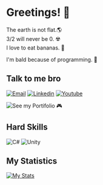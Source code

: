 # Greetings! 🥩

The earth is not flat.🌎\
3/2 will never be 0. ☢️\
I love to eat bananas. 🍌

I'm bald because of programming. 🥸

## Talk to me bro
[![Email](https://img.shields.io/badge/Microsoft_Outlook-0078D4?style=for-the-badge&logo=microsoft-outlook&logoColor=white)](mailto:ruanlucaspgbr@outlook.com)
[![Linkedin](https://img.shields.io/badge/LinkedIn-0077B5?style=for-the-badge&logo=linkedin&logoColor=white)](https://www.linkedin.com/in/ruan-lucas/)
[![Youtube](https://img.shields.io/badge/YouTube-FF0000?style=for-the-badge&logo=youtube&logoColor=white)](https://www.youtube.com/channel/UCnfZi4AnLRRtwSze6PzHsng)

![See my Portifolio 🎮](https://rlucasgamedev.tech/)

## Hard Skills

![C#](https://img.shields.io/badge/C%23-239120?style=for-the-badge&logo=c-sharp&logoColor=white)
![Unity](https://img.shields.io/badge/Unity-100000?style=for-the-badge&logo=unity&logoColor=white)

## My Statistics

[![My Stats](https://github-readme-stats.vercel.app/api?username=RuanLucasGD)](https://github.com/RuanLucasGD)

